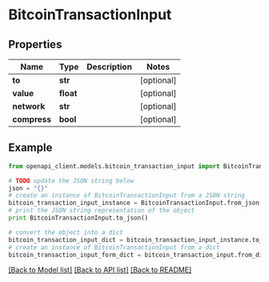 # BitcoinTransactionInput


## Properties
Name | Type | Description | Notes
------------ | ------------- | ------------- | -------------
**to** | **str** |  | [optional] 
**value** | **float** |  | [optional] 
**network** | **str** |  | [optional] 
**compress** | **bool** |  | [optional] 

## Example

```python
from openapi_client.models.bitcoin_transaction_input import BitcoinTransactionInput

# TODO update the JSON string below
json = "{}"
# create an instance of BitcoinTransactionInput from a JSON string
bitcoin_transaction_input_instance = BitcoinTransactionInput.from_json(json)
# print the JSON string representation of the object
print BitcoinTransactionInput.to_json()

# convert the object into a dict
bitcoin_transaction_input_dict = bitcoin_transaction_input_instance.to_dict()
# create an instance of BitcoinTransactionInput from a dict
bitcoin_transaction_input_form_dict = bitcoin_transaction_input.from_dict(bitcoin_transaction_input_dict)
```
[[Back to Model list]](../README.md#documentation-for-models) [[Back to API list]](../README.md#documentation-for-api-endpoints) [[Back to README]](../README.md)


